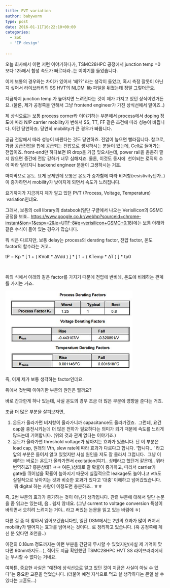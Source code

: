 ```yaml
---
title: PVT variation
author: babyworm
type: post
date: 2016-01-11T16:22:10+00:00
categories:
  - SoC
  - 'IP design'

---
```

오늘 회사에서 이런 저런 이야기하다가, TSMC28HPC 공정에서 junction temp =0 보다 125에서 합성 속도가 빠르더라..는 이야기를 들었습니다.

이게 보통의 경우와는 차이가 있어서 &#8216;왜??&#8217; 라는 생각이 들었고, 혹시 측정 잘못이 아닌지 싶어서 라이브러리의 SS HVT의 NLDM  lib 파일을 뒤졌는데 정말 그렇더군요.

지금까지 junction temp.가 높아지면 느려진다는 것이 제가 가지고 있던 상식이었거든요. (물론, 제가 공정쪽을 안해서 그냥 frontend engineer가 가진 상식선에서 말이죠..)

제 상식으로는 보통 process corner라 이야기하는 부분에서 process에서 doping 정도에 따라 N/P carrier mobility가 변해서 SS, TT, FF 같은 조건에 따라 성능이 바뀝니다. 이건 당연하죠. 당연히 mobility가 큰 경우가 빠릅니다.

공급 전압에서 따라 성능이 바뀐다는 것도 당연하죠. 전압이 높으면 빨라집니다.
참고로, 가끔 공급전압을 칩에 공급되는 전압으로 생각하시는 분들이 있는데, Cell로 들어가는 전압이죠. front-end만 하다보면 IR drop을 가끔 잊으시는데, power rail을 촘촘히 깔지 않으면 중간에 전압 강하가 너무 심해지죠. 물론, 이것도 동시에  천이되는 로직의 수에 따라 달라지니 backend engineer 분들이 고생하시는 거죠.

마지막으로 온도. 요게 문제인데 보통은 온도가 증가함에 따라 비저항(resistivity던가..)이 증가하면서 mobility가 낮아지게 되면서 속도가 느려집니다.

요기까지가 지금까지 제가 알고 있던 PVT (Process, Voltage, Temperature)  variation인데요.

그래서, 보통의 cell library의 databook(일단 구글에서 나오는 Verisilicon의 GSMC 공정을 보죠.. <https://www.google.co.kr/webhp?sourceid=chrome-instant&ion=1&espv=2&ie=UTF-8#q=verisilicon+GSMC+0.18)>에는 보통 아래와 같은 수식이 들어 있는 경우가 많습니다.

뭐 식은 다르지만, 보통 delay는 process의 derating factor, 전압 factor, 온도 factor의 함수라는 거고..

tP = Kp \* [ 1 + ( KVolt \* ∆Vdd ) ] \* [ 1 + ( KTemp \* ∆T ) ] * tp0

&nbsp;

위의 식에서 아래와 같은 factor를 가지기 때문에 전압에 반비례, 온도에 비례하는 관계를 가지는 거죠.

![일반적인 PVT](ScreenShot001.jpg)

즉, 이게 제가 보통 생각하는 factor인데요.

위에서 첫번째 이야기한 부분의 원인은 뭘까요?

바로 간과한게 하나 있는데, 사실 온도의 경우 조금 더 많은 부분에 영향을 준다는 거죠.

조금 더 많은 부분을 살펴보자면,

  1. 온도가 올라가면 비저항이 올라가니까 capacitance도 올라가겠죠.  그런데, 요건 cap을 충전시키는데 더 많은 전하가 필요하다는 의미가 되기 때문에 속도를 느리게 많드는데 기여합니다. (위의 것과 관계 없다는 이야기죠.)
  2. 온도가 올라가면 threshold voltage가 낮아지는 효과가 있습니다. 단 이 부분은 load cap, 원래의 Vth, slew rate에 따라 효과가 다르다고 합니다.
    &#8216;합니다.. &#8216; 라고 앞의 부분은 들어서 알고 있었지만 사실 원인을 저도 잘 몰라서 그럽니다.  그냥 이해하는 바로는 온도가 올라가면서 excitation(여기.. 상태라고 했던거 같은데.. 뭐라 번역하죠? 흥분상태? ㅋㅋ 여튼,)상태로 갈 확률이 증가하고, 따라서 carrier가 gate를 뛰어넘을 확률이 높아지기 때문에 실질적으로 leakage도 늘어나고 vth도 실질적으로 낮아지는 것과 비슷한 효과가 있다고 &#8216;대충&#8217; 이해하고 넘어갔었습니다.  뭐 digital 하는 사람이 이정도면 충분하죠.. ㅎㅎ

즉, 2번 부분의 효과가 증가하는 것이 아닌가 생각됩니다. 관련 부분에 대해서 일단 논문을 좀 읽고는 있는데, 음.. 쉽지 않네요. (그냥 current to voltage conversion 특성이 바뀌면서 오히려 느려지는 거야.. 라고 써있는 논문을 읽고 있는 바람에 ㅎ)

다른 걸 좀 더 찾아서 읽어보겠습니다만, 일단 DSM에서는 2번의 효과가 많이 커져서 mobility가 떨어지는 효과를 넘어서는 것이다.. 로 정리하고 있습니다. (혹 공정쪽에 계신 분 있다면 조언을..)

이전의 0.18um 정도까지는 이런 부분을 간단히 무시할 수 있었지만(사실 제 기억이 맞다면 90nm까지도.. ), 적어도 지금 확인헀던 TSMC28HPC HVT SS 라이브러리에서는 무시할 수 없다는 거네요.

여하튼, 중요한 사실은 &#8220;예전에 상식선으로 알고 있던 것이 지금은 사실이 아닐 수 있다&#8221;는 중요한 교훈을 얻었습니다. (더불어 예전 지식으로 먹고 살 생각하다는 큰일 날 수 있다는 교훈도&#8230;)

&nbsp;

&nbsp;

&nbsp;